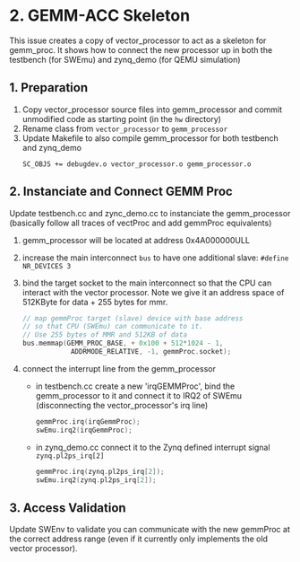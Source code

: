 # 2. GEMM-ACC Skeleton

This issue creates a copy of vector_processor to act as a skeleton for gemm_proc. It shows how to connect the new processor up in both the testbench (for SWEmu) and zynq_demo (for QEMU simulation)

## 1. Preparation 
1.  Copy vector_processor source files into gemm_processor and commit unmodified code as starting point (in the `hw` directory)
2.  Rename class from `vector_processor` to `gemm_processor`
3.  Update Makefile to also compile gemm_processor for both testbench and zynq_demo
    ```make
    SC_OBJS += debugdev.o vector_processor.o gemm_processor.o
    ```

## 2. Instanciate and Connect GEMM Proc

 Update testbench.cc and zync_demo.cc to instanciate the gemm_processor (basically follow all traces of vectProc and add gemmProc equivalents)

1. gemm_processor will be located at address 0x4A000000ULL
2. increase the main interconnect `bus` to have one additional slave: `#define NR_DEVICES 3`
3. bind the target socket to the main interconnect so that the CPU can interact with the vector processor. Note we give it an address space of 512KByte for data + 255 bytes for mmr. 

    ```C++
    // map gemmProc target (slave) device with base address
    // so that CPU (SWEmu) can communicate to it. 
    // Use 255 bytes of MMR and 512KB of data
    bus.memmap(GEMM_PROC_BASE, + 0x100 + 512*1024 - 1,
                ADDRMODE_RELATIVE, -1, gemmProc.socket);
    ```
4. connect the interrupt line from the gemm_processor 
    - in testbench.cc create a new  'irqGEMMProc', bind the gemm_processor to it and connect it to IRQ2 of SWEmu (disconnecting the vector_processor's irq line)

        ```C++
        gemmProc.irq(irqGemmProc);
        swEmu.irq2(irqGemmProc);
        ```
    - in zynq_demo.cc connect it to the Zynq defined interrupt signal `zynq.pl2ps_irq[2]`
        ```C++
        gemmProc.irq(zynq.pl2ps_irq[2]);
        swEmu.irq2(zynq.pl2ps_irq[2]);
        ```

## 3. Access Validation 

Update SWEnv to validate you can communicate with the new gemmProc at the correct address range (even if it currently only implements the old vector processor). 

